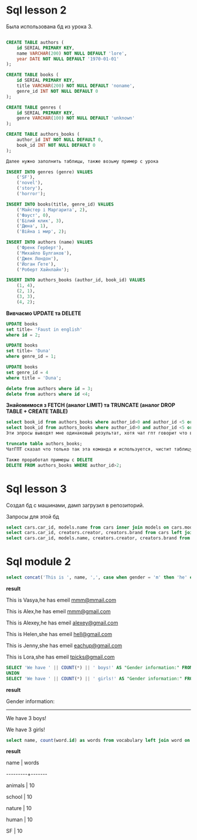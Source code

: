 # Sql lesson 2
Была использована бд из урока 3.

```sql

CREATE TABLE authors (
	id SERIAL PRIMARY KEY,
	name VARCHAR(200) NOT NULL DEFAULT 'lore',
	year DATE NOT NULL DEFAULT '1970-01-01'
);

CREATE TABLE books (
	id SERIAL PRIMARY KEY,
	title VARCHAR(200) NOT NULL DEFAULT 'noname',
	genre_id INT NOT NULL DEFAULT 0
);

CREATE TABLE genres (
	id SERIAL PRIMARY KEY,
	genre VARCHAR(100) NOT NULL DEFAULT 'unknown'
);

CREATE TABLE authors_books (
	author_id INT NOT NULL DEFAULT 0,
	book_id INT NOT NULL DEFAULT 0
);

Далее нужно заполнить таблицы, также возьму пример с урока

INSERT INTO genres (genre) VALUES
	('SF'),
	('novel'),
	('story'),
	('horror');

INSERT INTO books(title, genre_id) VALUES
	('Майстер і Маргарита', 2),
	('Фауст', 0),
	('Білий клик', 3),
	('Дюна', 1),
	('Війна і мир', 2);

INSERT INTO authors (name) VALUES
	('Френк Герберт'),
	('Михайло Булгаков'), 
	('Джек Лондон'), 
	('Йоган Ґете'), 
	('Роберт Хайнлайн');

INSERT INTO authors_books (author_id, book_id) VALUES 
	(1, 4),
	(2, 1),
	(3, 3),
	(4, 2);

```

**Вивчаємо UPDATE та DELETE**
```sql
UPDATE books             
set title= 'Faust in english'
where id = 2;

UPDATE books
set title= 'Duna'
where genre_id = 1;

UPDATE books
set genre_id = 4
where title = 'Duna';

delete from authors where id = 3;
delete from authors where id <4;
```


**Знайомимося з FETCH (аналог LIMIT) та TRUNCATE (аналог DROP TABLE + CREATE TABLE)**
```sql
select book_id from authors_books where author_id>0 and author_id <5 order by book_id  desc fetch next 2 rows only;
select book_id from authors_books where author_id>0 and author_id <5 order by book_id  desc fetch first 2 rows only;
Эти зпросы выводят мне одинаковый результат, хотя чат гпт говорит что всё ок, я думаю это из-за специфики данных в таблице authors_books

truncate table authors_books;
ЧатГПТ сказал что только так эта команда и используется, чистит таблицу от данных без возможности восстановления.

Также проработал примеры с DELETE
DELETE FROM authors_books WHERE author_id>2;
```


# Sql lesson 3

Создал бд с машинами, дамп загрузил в репозиторий.

Запросы для этой бд
```sql
select cars.car_id, models.name from cars inner join models on cars.model_id = models.model_id; - даёт айди машины и её название
select cars.car_id, creators.creator, creators.brand from cars left join creators on cars.creator_id = creators.creator_id; - даёт айди машины и её создателя
select cars.car_id, models.name, creators.creator, creators.brand from cars inner join models ON cars.model_id = models.model_id inner join creators ON cars.creator_id = creators.creator_id; - даёт всё ':)'
```
# Sql module 2
```sql
select concat('This is ', name, ',', case when gender = 'm' then 'he' else 'she' end,' has emeil ', email) as info from users;
```
**result**               

 This is Vasya,he has emeil mmm@mmail.com
 
 This is Alex,he has emeil mmm@gmail.com
 
 This is Alexey,he has emeil alexey@gmail.com
 
 This is Helen,she has emeil hell@gmail.com
 
 This is Jenny,she has emeil eachup@gmail.com
 
 This is Lora,she has emeil tpicks@gmail.com

```sql
SELECT 'We have ' || COUNT(*) || ' boys!' AS "Gender information:" FROM users WHERE gender = 'm'                                                                                      
UNION                          
SELECT 'We have ' || COUNT(*) || ' girls!' AS "Gender information:" FROM users WHERE gender = 'f';
```
**result** 

Gender information: 

---------------------
 We have 3 boys!
 
 We have 3 girls!
 
```sql
select name, count(word.id) as words from vocabulary left join word on vocabulary.id = word.vocabulary_id group by vocabulary.name, vocabulary.id order by vocabulary.id;
```
**result**

name   | words 

---------+-------

 animals |    10

 school  |    10

 nature  |    10

 human   |    10

 SF      |    10






